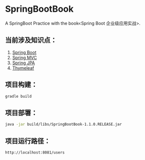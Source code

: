 # SpringBootBook
A SpringBoot Practice with the book&lt;Spring Boot 企业级应用实战>.

## 当前涉及知识点：
1. [Spring Boot](https://spring.io/projects/spring-boot)
2. [Spring MVC](https://docs.spring.io/spring/docs/current/spring-framework-reference/web.html#mvc)
3. [Spring JPA](https://spring.io/projects/spring-data-jpa)
4. [Thymeleaf](https://www.thymeleaf.org/)

## 项目构建：
``` bash
gradle build
```

## 项目部署：
``` bash
java -jar build/libs/SpringBootBook-1.1.0.RELEASE.jar
```

## 项目运行路径：
``` 
http://localhost:8081/users
```

